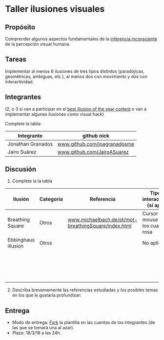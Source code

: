 # Taller ilusiones visuales

## Propósito

Comprender algunos aspectos fundamentales de la [inferencia inconsciente](https://github.com/VisualComputing/Cognitive) de la percepción visual humana.

## Tareas

Implementar al menos 6 ilusiones de tres tipos distintos (paradójicas, geométricas, ambiguas, etc.), al menos dos con movimiento y dos con interactividad.

## Integrantes
(2, o 3 si van a participar en el [best illusion of the year contest](illusionoftheyear.com) o van a implementar algunas ilusiones como visual hack)

Complete la tabla:

| Integrante | github nick |
|------------|-------------|
| Jonathan Granados | www.github.com/joagranadosme |
| Jairo Suárez  |  www.github.com/JairoASuarez  |

## Discusión

1. Complete la la tabla

| Ilusión | Categoria | Referencia | Tipo de interactividad (si aplica) | URL código base (si aplica) |
|---------|-----------|------------|------------------------------------|-----------------------------|
| Breathing Square |  Otros         | www.michaelbach.de/ot/mot-breathingSquare/index.html | Cursor del mouse mueve los cuadros rosa | www.github.com/joagranadosme/Illusions_ws/tree/master/BreathingSquare |
| Ebbinghaus illusion | Otros |  | No aplica | www.github.com |
|         |           |            |                                    | www.github.com |
|         |           |            |                                    | www.github.com |
|         |           |            |                                    | www.github.com |
|         |           |            |                                    | www.github.com |

2. Describa brevememente las referencias estudiadas y los posibles temas en los que le gustaría profundizar:

## Entrega

* Modo de entrega: [Fork](https://help.github.com/articles/fork-a-repo/) la plantilla en las cuentas de los integrantes (de las que se tomará una al azar).
* Plazo: 18/3/18 a las 24h.
